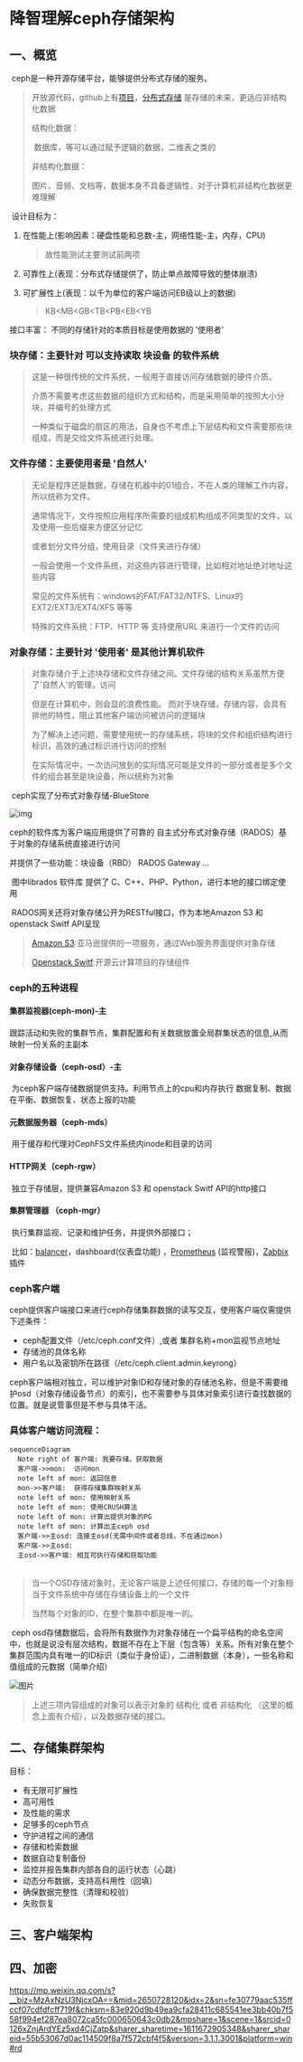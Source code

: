 # 降智理解ceph存储架构

## 一、概览

​	ceph是一种开源存储平台，能够提供分布式存储的服务。

> 开放源代码，github上有[项目](https://github.com/ceph/ceph)，[分布式存储](./分布式存储.md) 是存储的未来，更适应非结构化数据
>
> 结构化数据：
>
> ​	数据库，等可以通过赋予逻辑的数据，二维表之类的
>
> 非结构化数据：
>
> ​	图片、音频、文档等，数据本身不具备逻辑性，对于计算机非结构化数据更难理解

​	设计目标为：

1. 在性能上(影响因素：硬盘性能和总数-主，网络性能-主，内存，CPU) 

   > 故性能测试主要测试前两项

2. 可靠性上(表现：分布式存储提供了，防止单点故障导致的整体崩溃)

3. 可扩展性上(表现：以千为单位的客户端访问EB级以上的数据)		

   > KB<MB<GB<TB<PB<EB<YB

接口丰富：  不同的存储针对的本质目标是使用数据的 '使用者'

### 块存储：主要针对 可以支持读取  块设备 的软件系统

> 这是一种很传统的文件系统，一般用于直接访问存储数据的硬件介质。
>
> 介质不需要考虑这些数据的组织方式和结构，而是采用简单的按照大小分块，并编号的处理方式
>
> 一种类似于磁盘的扇区的用法，自身也不考虑上下层结构和文件需要那些块组成，而是交给文件系统进行处理。

### 文件存储：主要使用者是 '自然人'

> 无论是程序还是数据，存储在机器中的01组合，不在人类的理解工作内容，所以统称为文件。
>
> 通常情况下，文件按照应用程序所需要的组成机构组成不同类型的文件，以及使用一些后缀来方便区分记忆
>
> 或者划分文件分组，使用目录（文件夹进行存储）
>
> 一般会使用一个文件系统，对这些内容进行管理，比如相对地址绝对地址这些内容
>
> 常见的文件系统有：windows的FAT/FAT32/NTFS、Linux的EXT2/EXT3/EXT4/XFS 等等
>
> 特殊的文件系统：FTP、HTTP 等   支持使用URL 来进行一个文件的访问

### 对象存储：主要针对 '使用者' 是其他计算机软件

> 对象存储介于上述块存储和文件存储之间。文件存储的结构关系虽然方便了'自然人'的管理，访问
>
> 但是在计算机中，则会显的浪费性能。 而对于块存储，存储内容，会具有排他的特性，阻止其他客户端访问被访问的逻辑块  
>
> 为了解决上述问题，需要使用统一的存储系统，将块的文件和组织结构进行标识，高效的通过标识进行访问的控制
>
> 在实际情况中，一次访问放到的实际情况可能是文件的一部分或者是多个文件的组合甚至是块设备，所以统称为对象

​	ceph实现了分布式对象存储-BlueStore

![img](https://upload.wikimedia.org/wikipedia/commons/4/4c/Ceph_stack.png)

ceph的软件库为客户端应用提供了可靠的 自主式分布式对象存储（RADOS）基于对象的存储系统直接进行访问

并提供了一些功能：块设备（RBD） RADOS Gateway ...

​	图中librados 软件库  提供了 C、C++、PHP、Python，进行本地的接口绑定使用

​    RADOS网关还将对象存储公开为RESTful接口，作为本地Amazon S3 和 openstack Switf API呈现

> [Amazon S3](https://en.wikipedia.org/wiki/Amazon_S3):亚马逊提供的一项服务，通过Web服务界面提供对象存储
>
> [Openstack Switf](https://en.wikipedia.org/wiki/OpenStack#Object_storage_(Swift)):开源云计算项目的存储组件

### ceph的五种进程

#### 集群监视器(ceph-mon)-主

​	跟踪活动和失败的集群节点，集群配置和有关数据放置全局群集状态的信息,从而映射一份关系的主副本

#### 对象存储设备（ceph-osd）-主

​	为ceph客户端存储数据提供支持。利用节点上的cpu和内存执行 数据复制、数据在平衡、数据恢复、状态上报的功能

#### 元数据服务器（ceph-mds）

​	用于缓存和代理对CephFS文件系统内inode和目录的访问

#### HTTP网关（ceph-rgw）

​	独立于存储层，提供兼容Amazon S3 和 openstack Switf API的http接口

#### 集群管理器 （ceph-mgr）

​	执行集群监视、记录和维护任务，并提供外部接口；

​			比如：[balancer](https://balancer.finance/)，dashboard(仪表盘功能) ，[Prometheus](https://en.wikipedia.org/wiki/Prometheus_(software)) (监视警报)，[Zabbix](https://www.zabbix.com/) 插件

### ceph客户端

​	ceph提供客户端接口来进行ceph存储集群数据的读写交互，使用客户端仅需提供下述条件：

+ ceph配置文件（/etc/ceph.conf文件）,或者 集群名称+mon监视节点地址
+ 存储池的具体名称
+ 用户名以及密钥所在路径（/etc/ceph.client.admin.keyrong）

ceph客户端相对独立，可以维护对象ID和存储对象的存储池名称，但是不需要维护osd（对象存储设备节点）的索引，也不需要参与具体对象索引进行查找数据的位置。就是说管事但是不参与具体干活。

### 具体客户端访问流程：

```mermaid
sequenceDiagram
  Note right of 客户端: 我要存储，获取数据
  客户端->>mon:  访问mon
  note left of mon: 返回信息
  mon->>客户端:  获得存储集群映射关系
  note left of mon: 使用映射关系
  note left of mon: 使用CRUSH算法
  note left of mon: 计算出提供对象的PG
  note left of mon: 计算出主ceph osd  
  客户端->>主osd: 连接主osd(无需中间件或者总线，不在通过mon)
  客户端->>主osd: 
  主osd->>客户端: 相互可执行存储和获取功能
　
```

> 当一个OSD存储对象时，无论客户端是上述任何接口，存储的每一个对象相当于文件系统中存储在存储设备上的一个文件
>
> 当然每个对象的ID，在整个集群中都是唯一的。

​		ceph osd存储数据后，会将所有数据作为对象存储在一个扁平结构的命名空间中，也就是说没有层次结构，数据不存在上下层（包含等）关系。所有对象在整个集群范围内具有唯一的ID标识（类似于身份证），二进制数据（本身），一些名称和值组成的元数据（简单介绍）

![图片](https://mmbiz.qpic.cn/mmbiz_jpg/oRL2fUHmGZCUBia7Oo7TmrZGQtfzAIHFKm5jjaiaoseDHiae3Axp49QoBdCF0xE4c87eGoxMpiaqZMGRXgQRibictBDQ/640?wx_fmt=jpeg&tp=webp&wxfrom=5&wx_lazy=1&wx_co=1)

> 上述三项内容组成的对象可以表示对象的  结构化  或者  非结构化 （这里的概念上面有介绍），以及数据存储的接口。

## 二、存储集群架构

目标：

+ 有无限可扩展性
+ 高可用性
+ 及性能的需求
+ 足够多的ceph节点
+ 守护进程之间的通信
+ 存储和检索数据
+ 数据自动复制备份
+ 监控并报告集群内部各自的运行状态（心跳）
+ 动态分布数据，支持高科用性（回填）
+ 确保数据完整性（清理和校验）
+ 失败恢复



## 三、客户端架构

## 四、加密

https://mp.weixin.qq.com/s?__biz=MzAxNzU3NjcxOA==&mid=2650728120&idx=2&sn=fe30779aac535ffccf07cdfdfcff719f&chksm=83e920d9b49ea9cfa28411c685541ee3bb40b7f558f994ef287ea8072ca5fc000650643c0db2&mpshare=1&scene=1&srcid=0126xZnjArdYEz5xd4CjZatp&sharer_sharetime=1611672905348&sharer_shareid=55b53067d0ac114509f8a7f572cbf4f5&version=3.1.1.3001&platform=win#rd